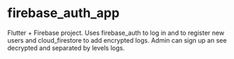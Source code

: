 # firebase_auth_app

Flutter + Firebase project. Uses firebase_auth to log in and to register new users and cloud_firestore to add encrypted logs.
Admin can sign up an see decrypted and separated by levels logs.

